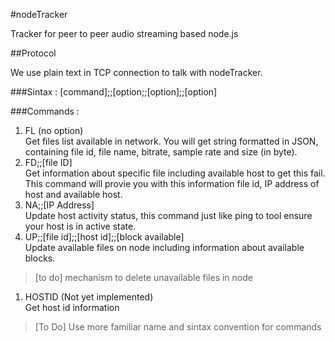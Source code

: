 #nodeTracker

Tracker for peer to peer audio streaming based node.js

##Protocol

We use plain text in TCP connection to talk with nodeTracker.

###Sintax :
[command];;[option;;[option];;[option]

###Commands :

1. FL (no option)  
  Get files list available in network. You will get string formatted in JSON, containing file id, file name, bitrate, sample rate and size (in byte).  
1. FD;;[file ID]  
  Get information about specific file including available host to get this fail. This command will provie you with this information file id, IP address of host and available host.  
1. NA;;[IP Address]  
  Update host activity status, this command just like ping to tool ensure your host is in active state.
1. UP;;[file id];;[host id];;[block available]  
  Update available files on node including information about available blocks.  
  >[to do] mechanism to delete unavailable files in node  
1. HOSTID (Not yet implemented)  
  Get host id information  
  
 > [To Do]
  Use more familiar name and sintax convention for commands  

